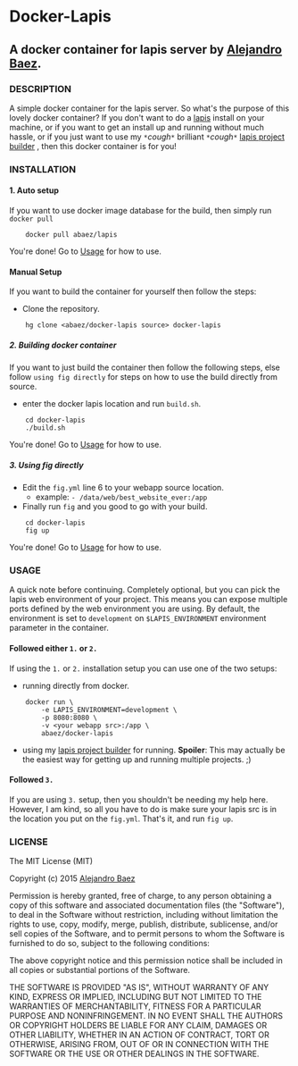Docker-Lapis
============
A docker container for lapis server by [Alejandro Baez](https://twitter.com/a_baez).
--------------------------------------

### DESCRIPTION
A simple docker container for the lapis server. So what's the purpose of this
lovely docker container? If you don't want to do a
[lapis](http://leafo.net/lapis/) install on your machine, or if you want to get
an install up and running without much hassle, or if you just want to use my
`*`*cough*`*` brilliant `*`*cough*`*` [lapis project builder](https://bitbucket.org/a_baez/lapis-project-builder)
 , then this docker container is for you!

### INSTALLATION

#### 1. Auto setup
If you want to use docker image database for the build, then simply run
`docker pull`

```
    docker pull abaez/lapis
```
You're done! Go to [Usage](#Usage) for how to use.

#### Manual Setup
If you want to build the container for yourself then follow the steps:

* Clone the repository.

```
    hg clone <abaez/docker-lapis source> docker-lapis
```

##### 2. Building docker container
If you want to just build the container then follow the following steps, else
follow `using fig directly` for steps on how to use the build directly from
source.

* enter the docker lapis location and run `build.sh`.

```
    cd docker-lapis
    ./build.sh
```
You're done! Go to [Usage](#Usage) for how to use.

##### 3. Using fig directly
*  Edit the `fig.yml` line 6 to your webapp source location.
    * example: `- /data/web/best_website_ever:/app`
*  Finally run `fig` and you good to go with your build.


```
    cd docker-lapis
    fig up
```
You're done! Go to [Usage](#Usage) for how to use.

### USAGE
A quick note before continuing.
Completely optional, but you can pick the lapis web environment
of your project. This means you can expose multiple ports defined by the web
environment you are using. By default, the environment is set to `development`
on `$LAPIS_ENVIRONMENT` environment parameter in the container.

#### Followed either `1.` or `2.`
If using the `1.` or `2.` installation setup you can use one of the two setups:

*  running directly from docker.

```
    docker run \
        -e LAPIS_ENVIRONMENT=development \
        -p 8080:8080 \
        -v <your webapp src>:/app \
        abaez/docker-lapis
```
*  using my [lapis project builder](https://bitbucket.org/a_baez/lapis-project-builder)
for running. **Spoiler**: This may actually be the easiest way for getting up
and running multiple projects. ;)

#### Followed `3.`
If you are using `3.` setup, then you shouldn't be needing my help here.
However, I am kind, so all you have to do is make sure your lapis src is in
the location you put on the `fig.yml`. That's it, and run `fig up`.

### LICENSE
The MIT License (MIT)

Copyright (c) 2015 [Alejandro Baez](https://twitter.com/a_baez)

Permission is hereby granted, free of charge, to any person obtaining a copy
of this software and associated documentation files (the "Software"), to deal
in the Software without restriction, including without limitation the rights
to use, copy, modify, merge, publish, distribute, sublicense, and/or sell
copies of the Software, and to permit persons to whom the Software is
furnished to do so, subject to the following conditions:

The above copyright notice and this permission notice shall be included in
all copies or substantial portions of the Software.

THE SOFTWARE IS PROVIDED "AS IS", WITHOUT WARRANTY OF ANY KIND, EXPRESS OR
IMPLIED, INCLUDING BUT NOT LIMITED TO THE WARRANTIES OF MERCHANTABILITY,
FITNESS FOR A PARTICULAR PURPOSE AND NONINFRINGEMENT. IN NO EVENT SHALL THE
AUTHORS OR COPYRIGHT HOLDERS BE LIABLE FOR ANY CLAIM, DAMAGES OR OTHER
LIABILITY, WHETHER IN AN ACTION OF CONTRACT, TORT OR OTHERWISE, ARISING FROM,
OUT OF OR IN CONNECTION WITH THE SOFTWARE OR THE USE OR OTHER DEALINGS IN
THE SOFTWARE.


